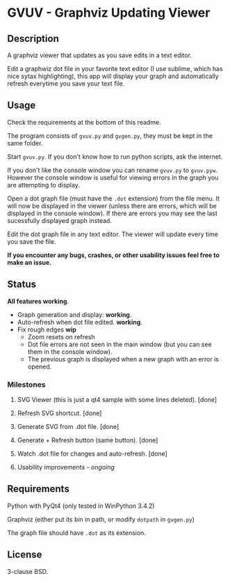 # GVUV - Graphviz Updating Viewer

## Description

A graphviz viewer that updates as you save edits in a text editor.

Edit a graphwiz dot file in your favorite text editor (I use sublime, which has nice sytax highlighting), this app will display your graph and automatically refresh everytime you save your text file.

## Usage

Check the requirements at the bottom of this readme.

The program consists of `gvuv.py` and `gvgen.py`, they must be kept in the same folder.

Start `gvuv.py`. If you don't know how to run python scripts, ask the internet.

If you don't like the console window you can rename `gvuv.py` to `gvuv.pyw`. 
However the console window is useful for viewing errors in the graph you are attempting to display.

Open a dot graph file (must have the `.dot` extension) from the file menu.
It will now be displayed in the viewer (unless there are errors, which will be displayed in the console window). If there are errors you may see the last sucessfully displayed graph instead.

Edit the dot graph file in any text editor. The viewer will update every time you save the file.

__If you encounter any bugs, crashes, or other usability issues feel free to make an issue.__ 

## Status
__All features working__.
* Graph generation and display: __working__.
* Auto-refresh when dot file edited. __working__.
* Fix rough edges __wip__
  * Zoom resets on refresh
  * Dot file errors are not seen in the main window (but you can see them in the console window).
  * The previous graph is displayed when a new graph with an error is opened.

### Milestones

1. SVG Viewer (this is just a qt4 sample with some lines deleted). [done]

2. Refresh SVG shortcut. [done]

3. Generate SVG from .dot file. [done]

4. Generate + Refresh button (same button). [done]

5. Watch .dot file for changes and auto-refresh. [done]

6. Usability improvements - _ongoing_

## Requirements

Python with PyQt4 (only tested in WinPython 3.4.2)

Graphviz (either put its bin in path, or modify `dotpath` in `gvgen.py`)

The graph file should have `.dot` as its extension.


## License
3-clause BSD.
